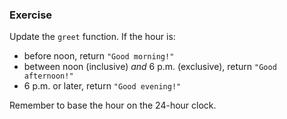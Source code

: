 <!--{ ids:[166], language:'JavaScript', type:'workshop', order: 3, name:'else if Statements I', description:"When two conditions aren't enough" } -->

### Exercise

Update the `greet` function. If the hour is:

  - before noon, return `"Good morning!"`
  - between noon (inclusive) _and_ 6 p.m. (exclusive), return `"Good afternoon!"`
  - 6 p.m. or later, return `"Good evening!"`

Remember to base the hour on the 24-hour clock.
